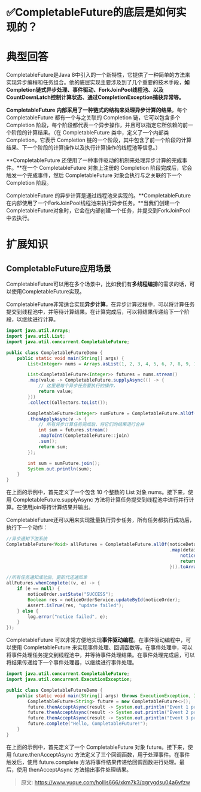 # ✅CompletableFuture的底层是如何实现的？

# 典型回答


CompletableFuture是Java 8中引入的一个新特性，它提供了一种简单的方法来实现异步编程和任务组合。他的底层实现主要涉及到了几个重要的技术手段，**如Completion链式异步处理、事件驱动、ForkJoinPool线程池、以及CountDownLatch控制计算状态、通过CompletionException捕获异常等。**



**CompletableFuture 内部采用了一种链式的结构来处理异步计算的结果**，每个 CompletableFuture 都有一个与之关联的 Completion 链，它可以包含多个 Completion 阶段，每个阶段都代表一个异步操作，并且可以指定它所依赖的前一个阶段的计算结果。（在 CompletableFuture 类中，定义了一个内部类 Completion，它表示 Completion 链的一个阶段，其中包含了前一个阶段的计算结果、下一个阶段的计算操作以及执行计算操作的线程池等信息。）



**CompletableFuture 还使用了一种事件驱动的机制来处理异步计算的完成事件。**在一个 CompletableFuture 对象上注册的 Completion 阶段完成后，它会触发一个完成事件，然后 CompletableFuture 对象会执行与之关联的下一个 Completion 阶段。



CompletableFuture 的异步计算是通过线程池来实现的。**CompletableFuture在内部使用了一个ForkJoinPool线程池来执行异步任务。**当我们创建一个CompletableFuture对象时，它会在内部创建一个任务，并提交到ForkJoinPool中去执行。



# 扩展知识


## CompletableFuture应用场景


CompletableFuture可以用在多个场景中，比如我们有**多线程编排**的需求的话，可以使用CompletableFuture实现。



CompletableFuture非常适合实现**异步计算**，在异步计算过程中，可以将计算任务提交到线程池中，并等待计算结果。在计算完成后，可以将结果传递给下一个阶段，以继续进行计算。



```java
import java.util.Arrays;
import java.util.List;
import java.util.concurrent.CompletableFuture;

public class CompletableFutureDemo {
    public static void main(String[] args) {
        List<Integer> nums = Arrays.asList(1, 2, 3, 4, 5, 6, 7, 8, 9, 10);

        List<CompletableFuture<Integer>> futures = nums.stream()
        .map(value -> CompletableFuture.supplyAsync(() -> {
            // 这里是每个异步任务要执行的操作，
            return value;
        }))
        .collect(Collectors.toList());

        CompletableFuture<Integer> sumFuture = CompletableFuture.allOf(futures.toArray(new CompletableFuture[0]))
        .thenApplyAsync(v -> {
            // 所有异步计算任务完成后，将它们的结果进行合并
            int sum = futures.stream()
            .mapToInt(CompletableFuture::join)
            .sum();
            return sum;
        });

        int sum = sumFuture.join();
        System.out.println(sum);
    }
}

```



在上面的示例中，首先定义了一个包含 10 个整数的 List 对象 nums。接下来，使用 CompletableFuture.supplyAsync 方法将计算任务提交到线程池中进行并行计算。在使用join等待计算结果并输出。



CompletableFuture还可以用来实现批量执行异步任务，所有任务都执行成功后，执行下一个动作：



```java
//异步通知下游系统
CompletableFuture<Void> allFutures = CompletableFuture.allOf(noticeDetails.stream()
                                                             .map(detail -> CompletableFuture.supplyAsync(() -> {
                                                                 notice(detail);
                                                                 return null;
                                                             })).toArray(CompletableFuture[]::new));

//所有任务通知成功后，更新代还通知单
allFutures.whenComplete((v, e) -> {
    if (e == null) {
        noticeOrder.setState("SUCCESS");
        Boolean res = noticeOrderService.updateById(noticeOrder);
        Assert.isTrue(res, "update failed");
    } else {
        log.error("notice failed", e);
    }
});
```





CompletableFuture 可以非常方便地实现**事件驱动编程**。在事件驱动编程中，可以使用 CompletableFuture 来实现事件处理、回调函数等。在事件处理中，可以将事件处理任务提交到线程池中，并等待事件处理结果。在事件处理完成后，可以将结果传递给下一个事件处理器，以继续进行事件处理。



```java
import java.util.concurrent.CompletableFuture;
import java.util.concurrent.ExecutionException;

public class CompletableFutureDemo {
    public static void main(String[] args) throws ExecutionException, InterruptedException {
        CompletableFuture<String> future = new CompletableFuture<>();
        future.thenAcceptAsync(result -> System.out.println("Event 1 processed: " + result));
        future.thenAcceptAsync(result -> System.out.println("Event 2 processed: " + result));
        future.thenAcceptAsync(result -> System.out.println("Event 3 processed: " + result));
        future.complete("Hello, CompletableFuture!");
    }
}
```



在上面的示例中，首先定义了一个 CompletableFuture 对象 future。接下来，使用 future.thenAcceptAsync 方法定义了三个回调函数，用于处理事件。在事件触发后，使用 future.complete 方法将事件结果传递给回调函数进行处理。最后，使用 thenAcceptAsync 方法输出事件处理结果。



> 原文: <https://www.yuque.com/hollis666/xkm7k3/qgrygdsu04a6vfzw>